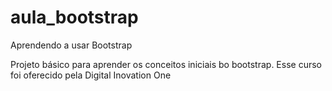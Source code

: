 # aula_bootstrap
Aprendendo a usar Bootstrap

Projeto básico para aprender os conceitos iniciais bo bootstrap. Esse curso foi oferecido pela Digital Inovation One
